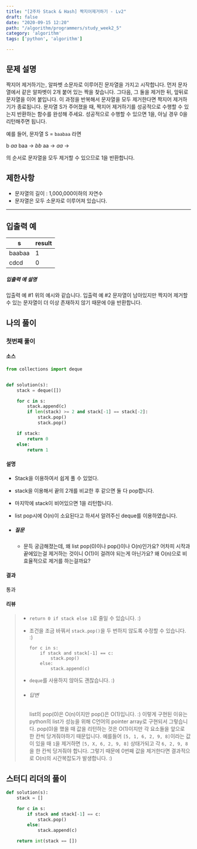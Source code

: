 ```yaml
---
title: "[2주차 Stack & Hash] 짝지어제거하기 - Lv2"
draft: false
date: "2020-09-15 12:20"
path: "/algorithm/programmers/study_week2_5"
category: 'algorithm'
tags: ['python', 'algorithm']

---
```


## 문제 설명

짝지어 제거하기는, 알파벳 소문자로 이루어진 문자열을 가지고 시작합니다. 먼저 문자열에서 같은 알파벳이 2개 붙어 있는 짝을 찾습니다. 그다음, 그 둘을 제거한 뒤, 앞뒤로 문자열을 이어 붙입니다. 이 과정을 반복해서 문자열을 모두 제거한다면 짝지어 제거하기가 종료됩니다. 문자열 S가 주어졌을 때, 짝지어 제거하기를 성공적으로 수행할 수 있는지 반환하는 함수를 완성해 주세요. 성공적으로 수행할 수 있으면 1을, 아닐 경우 0을 리턴해주면 됩니다.

예를 들어, 문자열 S = `baabaa` 라면

b *aa* baa → *bb* aa → *aa* →

의 순서로 문자열을 모두 제거할 수 있으므로 1을 반환합니다.

## 제한사항

- 문자열의 길이 : 1,000,000이하의 자연수
- 문자열은 모두 소문자로 이루어져 있습니다.

------

## 입출력 예

| s      | result |
| ------ | ------ |
| baabaa | 1      |
| cdcd   | 0      |

##### 입출력 예 설명

입출력 예 #1
위의 예시와 같습니다.
입출력 예 #2
문자열이 남아있지만 짝지어 제거할 수 있는 문자열이 더 이상 존재하지 않기 때문에 0을 반환합니다.



## 나의 풀이

### 첫번째 풀이

#### 소스

```python
from collections import deque


def solution(s):
    stack = deque([])

    for c in s:
        stack.append(c)
        if len(stack) >= 2 and stack[-1] == stack[-2]:
            stack.pop()
            stack.pop()

    if stack:
        return 0
    else:
        return 1
```

#### 설명

- Stack을 이용하여서 쉽게 풀 수 있었다.

- stack을 이용해서 끝의 2개를 비교한 후 같으면 둘 다 pop합니다.

- 마지막에 stack이 비어있으면 1을 리턴합니다.

- list pop시에 O(n)이 소요된다고 하셔서 알려주신 deque를 이용하였습니다.

- ##### 질문

  - 문득 궁금해졌는데, 왜 list pop(0)이나 pop()이나 O(n)인가요? 어차피 시작과 끝에있는걸 제거하는 것이니 O(1)이 걸려야 되는게 아닌가요?
    왜 O(n)으로 비효율적으로 제거를 하는걸까요?

#### 결과

통과

#### 리뷰

> - `return 0 if stack else 1`로 줄일 수 있습니다. :)
>
> - 조건을 조금 바꿔서 `stack.pop()`을 두 번하지 않도록 수정할 수 있습니다. :)
>
>   ```
>   for c in s:
>       if stack and stack[-1] == c:
>           stack.pop()
>       else:
>           stack.append(c)
>   ```
>
> - `deque`를 사용하지 않아도 괜찮습니다. :)
>
> - ###### 답변
>
>   list의 pop(0)은 O(n)이지만 pop()은 O(1)입니다. :)
>   이렇게 구현된 이유는 python의 list가 성능을 위해 C언어의 pointer array로 구현되서 그렇습니다.
>   pop(0)을 했을 때 값을 리턴하는 것은 O(1)이지만 각 요소들을 앞으로 한 칸씩 당겨줘야하기 때문입니다.
>   예를들어 `[5, 1, 6, 2, 9, 8]`이라는 값이 있을 때 `1`을 제거하면 `[5, X, 6, 2, 9, 8]` 상태가되고 각 `6, 2, 9, 8`을 한 칸씩 당겨줘야 합니다.
>   그렇기 때문에 0번째 값을 제거한다면 결과적으로 O(n)의 시간복잡도가 발생합니다. :)



## 스터디 리더의 풀이

```python
def solution(s):
    stack = []

    for c in s:
        if stack and stack[-1] == c:
            stack.pop()
        else:
            stack.append(c)

    return int(stack == [])
```